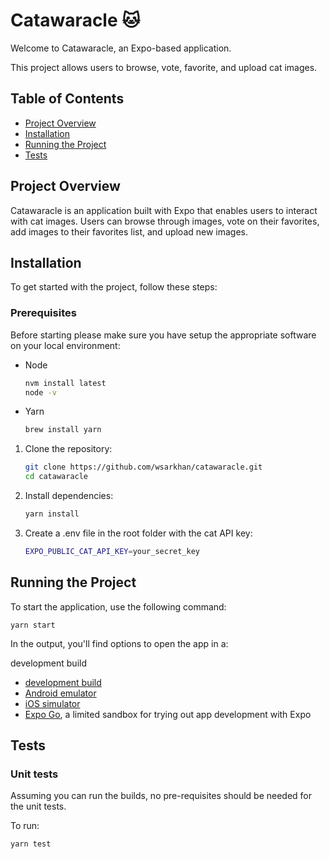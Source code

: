 # Catawaracle 🐱

Welcome to Catawaracle, an Expo-based application.

This project allows users to browse, vote, favorite, and upload cat images.

## Table of Contents

- [Project Overview](#project-overview)
- [Installation](#installation)
- [Running the Project](#running-the-project)
- [Tests](#tests)

## Project Overview

Catawaracle is an application built with Expo that enables users to interact with cat images. Users can browse through images, vote on their favorites, add images to their favorites list, and upload new images.

## Installation

To get started with the project, follow these steps:

### Prerequisites

Before starting please make sure you have setup the appropriate software on your local environment:

- Node
  ```sh
  nvm install latest
  node -v
  ```
- Yarn
  ```sh
  brew install yarn
  ```

1. Clone the repository:

   ```bash
   git clone https://github.com/wsarkhan/catawaracle.git
   cd catawaracle

   ```

2. Install dependencies:

   ```bash
   yarn install

   ```

3. Create a .env file in the root folder with the cat API key:
   ```bash
   EXPO_PUBLIC_CAT_API_KEY=your_secret_key
   ```

## Running the Project

To start the application, use the following command:

```
yarn start
```

In the output, you'll find options to open the app in a:

development build

- [development build](https://docs.expo.dev/develop/development-builds/introduction/)
- [Android emulator](https://docs.expo.dev/workflow/android-studio-emulator/)
- [iOS simulator](https://docs.expo.dev/workflow/ios-simulator/)
- [Expo Go](https://expo.dev/go), a limited sandbox for trying out app development with Expo

## Tests

### Unit tests

Assuming you can run the builds, no pre-requisites should be needed for the unit tests.

To run:

```
yarn test
```
